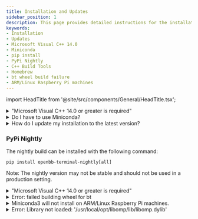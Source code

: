 ```yaml
---
title: Installation and Updates
sidebar_position: 1
description: This page provides detailed instructions for the installation and updating processes for software, addressing frequently encountered installation issues. These instructions include resolving the "Microsoft Visual C++ 14.0 or greater is required" error, benefits of using Miniconda for package management, methods to update installations, and solutions for other common installation errors.
keywords:
- Installation
- Updates
- Microsoft Visual C++ 14.0
- Miniconda
- pip install
- PyPi Nightly
- C++ Build Tools
- Homebrew
- bt wheel build failure
- ARM/Linux Raspberry Pi machines
---
```


import HeadTitle from '@site/src/components/General/HeadTitle.tsx';

<HeadTitle title="Installation and Updates - Faqs | OpenBB SDK Docs" />

<details><summary>"Microsoft Visual C++ 14.0 or greater is required"</summary>

Download and install [C++ Build Tools](https://visualstudio.microsoft.com/visual-cpp-build-tools/) from the official Microsoft website. After installation, restart your machine and then try the installation again.

</details>

<details><summary>Do I have to use Miniconda?</summary>

Miniconda is a lightweight package manager that allows for effortless management of Python environments. It is recommended for installing the OpenBB SDK due to its flexibility and ease of use.

</details>

<details><summary>How do I update my installation to the latest version?</summary>

The code is constantly being updated with new features and bug fixes. The process for updating will vary depending on the installation type:

- For a `pip` installation, when a new version is published, run the following command: `pip install -U openbb[all]`
- If you have cloned the GitHub repository, you can upgrade it by running the following commands:
  ```
  git fetch
  git pull
  poetry install -E all
  ```
  Note: If the cloned repository is a fork, pull from `git pull origin main` or `git pull origin develop`. If there are local changes that conflict with the incoming changes from GitHub, stash them before pulling from main using `git stash`.

</details>

### PyPi Nightly

The nightly build can be installed with the following command:

```
pip install openbb-terminal-nightly[all]
```

Note: The nightly version may not be stable and should not be used in a production setting.

<details><summary>"Microsoft Visual C++ 14.0 or greater is required"</summary>

Download and install [C++ Build Tools](https://visualstudio.microsoft.com/visual-cpp-build-tools/) from the official Microsoft website. After installation, restart your machine and then try the installation again.

</details>

<details><summary>Error: failed building wheel for bt</summary>

There may be an additional message that is printed from this error, stating: "Microsoft Visual C++ 14.0 or greater is required. Get it with "Microsoft C++ Build Tools".

To resolve this error:
- Download and install [C++ Build Tools](https://visualstudio.microsoft.com/visual-cpp-build-tools/) from the official Microsoft website.
- Restart your machine.
- For Mac and Linux users, if a C++ compiler is not installed, install Homebrew by running the following command:
  ```
  /bin/bash -c "$(curl -fsSL https://raw.githubusercontent.com/Homebrew/install/HEAD/install.sh)"
  ```
  Then run:
  ```
  brew install gcc
  brew install cmake
  ```
- Additionally, Mac users should install Rosetta by running the following command:
  ```
  softwareupdate --install-rosetta
  ```

</details>

<details><summary>Miniconda3 will not install on ARM/Linux Raspberry Pi machines.</summary>

Refer to this issue on the Conda [GitHub](https://github.com/conda/conda/issues/10723) page for more information.

</details>

<details><summary>Error: Library not loaded: '/usr/local/opt/libomp/lib/libomp.dylib'</summary>

This error can be resolved by installing libomp from Homebrew. Run the following commands:
```
brew install libomp
```

</details>

